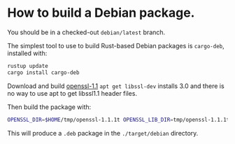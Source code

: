 # How to build a Debian package.

You should be in a checked-out `debian/latest` branch.

The simplest tool to use to build Rust-based Debian packages is `cargo-deb`, installed with:
```sh
rustup update   
cargo install cargo-deb
```

Download and build [openssl-1.1](https://www.openssl.org/source/openssl-1.1.1u.tar.gz)
`apt get libssl-dev` installs 3.0 and there is no way to use apt to get libssl1.1 header files.

Then build the package with:

```sh
OPENSSL_DIR=$HOME/tmp/openssl-1.1.1t OPENSSL_LIB_DIR=tmp/openssl-1.1.1t cargo deb
```

This will produce a `.deb` package in the `./target/debian` directory.
